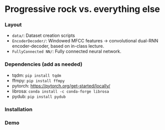 # Progressive rock vs. everything else

### Layout

- `data/`: Dataset creation scripts
- `EncoderDecoder/`: Windowed MFCC features -> convolutional dual-RNN encoder-decoder, based on in-class lecture.  
- `FullyConnected NN/`: Fully connected neural network.

### Dependencies (add as needed)

- tqdm: `pip install tqdm`
- ffmpy: `pip install ffmpy`
- pytorch: https://pytorch.org/get-started/locally/
- librosa: `conda install -c conda-forge librosa`
- pydub: `pip install pydub`

### Installation



### Demo